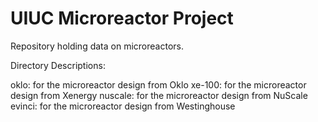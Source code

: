 # UIUC Microreactor Project

Repository holding data on microreactors.

Directory Descriptions:

oklo: for the microreactor design from Oklo
xe-100: for the microreactor design from Xenergy
nuscale: for the microreactor design from NuScale
evinci: for the microreactor design from Westinghouse
